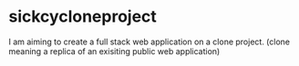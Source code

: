 # sickcycloneproject
I am aiming to create a full stack web application on a clone project. (clone meaning a replica of an exisiting public web application)
